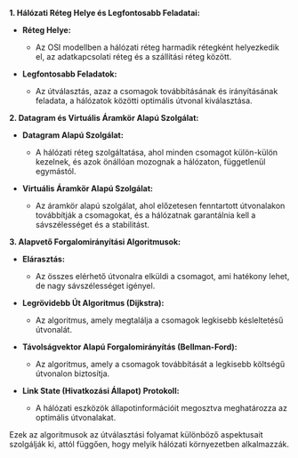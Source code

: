 **1. Hálózati Réteg Helye és Legfontosabb Feladatai:**

* **Réteg Helye:**
  - Az OSI modellben a hálózati réteg harmadik rétegként helyezkedik el, az adatkapcsolati réteg és a szállítási réteg között.

* **Legfontosabb Feladatok:**
  - Az útválasztás, azaz a csomagok továbbításának és irányításának feladata, a hálózatok közötti optimális útvonal kiválasztása.

**2. Datagram és Virtuális Áramkör Alapú Szolgálat:**

* **Datagram Alapú Szolgálat:**
  - A hálózati réteg szolgáltatása, ahol minden csomagot külön-külön kezelnek, és azok önállóan mozognak a hálózaton, függetlenül egymástól.

* **Virtuális Áramkör Alapú Szolgálat:**
  - Az áramkör alapú szolgálat, ahol előzetesen fenntartott útvonalakon továbbítják a csomagokat, és a hálózatnak garantálnia kell a sávszélességet és a stabilitást.

**3. Alapvető Forgalomirányítási Algoritmusok:**

* **Elárasztás:**
  - Az összes elérhető útvonalra elküldi a csomagot, ami hatékony lehet, de nagy sávszélességet igényel.

* **Legrövidebb Út Algoritmus (Dijkstra):**
  - Az algoritmus, amely megtalálja a csomagok legkisebb késleltetésű útvonalát.

* **Távolságvektor Alapú Forgalomirányítás (Bellman-Ford):**
  - Az algoritmus, amely a csomagok továbbítását a legkisebb költségű útvonalon biztosítja.

* **Link State (Hivatkozási Állapot) Protokoll:**
  - A hálózati eszközök állapotinformációit megosztva meghatározza az optimális útvonalakat.

Ezek az algoritmusok az útválasztási folyamat különböző aspektusait szolgálják ki, attól függően, hogy melyik hálózati környezetben alkalmazzák.
 
